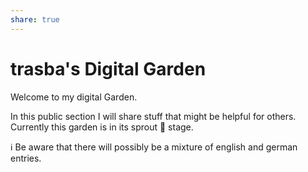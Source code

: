 ```yaml
---
share: true
---
```


# trasba's Digital Garden

Welcome to my digital Garden.

In this public section I will share stuff that might be helpful for others.
Currently this garden is in its sprout 🌱 stage.

ℹ Be aware that there will possibly be a mixture of english and german entries.